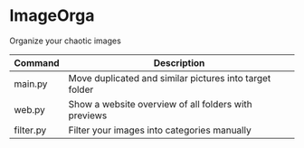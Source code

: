 # ImageOrga
Organize your chaotic images

| Command | Description |
| --- | --- |
| main.py | Move duplicated and similar pictures into target folder |
| web.py | Show a website overview of all folders with previews |
| filter.py | Filter your images into categories manually |
